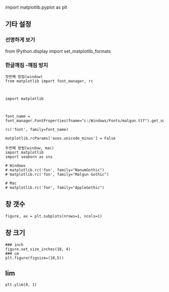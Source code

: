 import matplotlib.pyplot as plt

## 기타 설정
### 선명하게 보기
from IPython.display import set_matplotlib_formats

### 한글깨짐 -깨짐 방지  
```
첫번째 방법(window)
from matplotlib import font_manager, rc

 

import matplotlib

 

font_name = font_manager.FontProperties(fname="c:/Windows/Fonts/malgun.ttf").get_name()

rc('font', family=font_name)

matplotlib.rcParams['axes.unicode_minus'] = False
```

```
두번째 방법(window, mac)
import matplotlib
import seaborn as sns

# Windows
# matplotlib.rc('fon', family="NanumGothic")
# matplotlib.rc('fon', family="Malgun Gothic")

# Mac
# matplotlib.rc('fon', family="AppleGothic")
```

## 창 갯수
```figure, ax = plt.subplots(nrows=1, ncols=1)```

## 창 크기
```
### inch
figure.set_size_inches(18, 4)
### cm
plt.figure(figsize=(10,5))

```

## lim
```plt.ylim(0, 1)```


